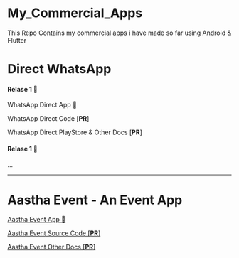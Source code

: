 # My_Commercial_Apps
This Repo Contains my commercial apps i have made so far using Android &amp; Flutter

# Direct WhatsApp

#### Relase 1 🚀
WhatsApp Direct App 📱

WhatsApp Direct Code [**PR**]

WhatsApp Direct PlayStore & Other Docs [**PR**]

#### Relase 1 🚀
...

---

# Aastha Event - An Event App

[Aastha Event App 📱](https://github.com/ananddasani/Aastha_Event_App)

[Aastha Event Source Code [**PR**]](https://github.com/ananddasani/Aastha_Event_Code)

[Aastha Event Other Docs [**PR**]](https://github.com/ananddasani/Aastha_Event_Other_Docs)
